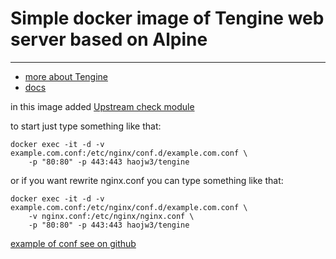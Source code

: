 # Simple docker image of Tengine web server based on Alpine #
***

- [more about Tengine](http://tengine.taobao.org)
- [docs](http://tengine.taobao.org/documentation.html)

in this image added [Upstream check module](http://tengine.taobao.org/document/http_upstream_check.html)

to start just type something like that:
```
docker exec -it -d -v example.com.conf:/etc/nginx/conf.d/example.com.conf \
    -p "80:80" -p 443:443 haojw3/tengine
```
or if you want rewrite nginx.conf you can type something like that:

```
docker exec -it -d -v example.com.conf:/etc/nginx/conf.d/example.com.conf \
    -v nginx.conf:/etc/nginx/nginx.conf \
    -p "80:80" -p 443:443 haojw3/tengine
```

[example of conf see on github](https://github.com/270430820/docker-tengine)

